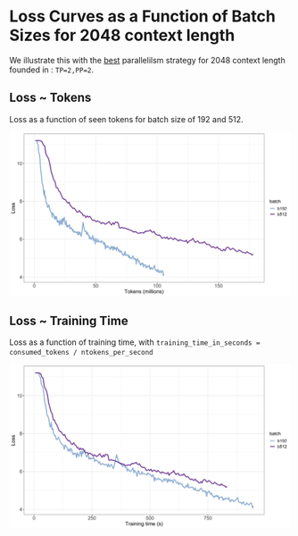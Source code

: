 # Loss Curves as a Function of Batch Sizes for 2048 context length

We illustrate this with the [best](parallelism.md#comparisons-for-different-parallelism-strategies-for-2048-context-length) parallelilsm strategy for 2048 context length founded in : `TP=2,PP=2`.

## Loss ~ Tokens

Loss as a function of seen tokens for batch size of 192 and 512.

![loss_as_a_function_of_seen_tokens](./plots/loss_tokens.png)

## Loss ~ Training Time

Loss as a function of training time, with `training_time_in_seconds = consumed_tokens / ntokens_per_second`

![loss_as_a_function_of_training_tokens](./plots/loss_training_time.png)

